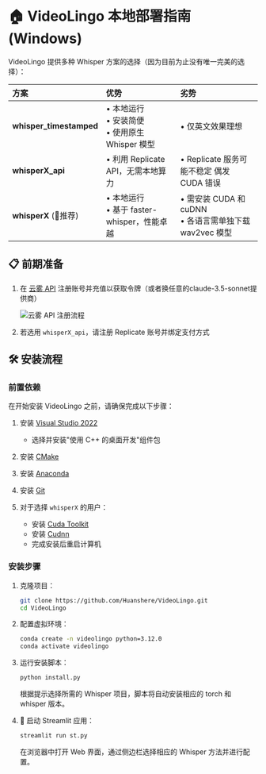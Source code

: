 # 🏠 VideoLingo 本地部署指南 (Windows)

VideoLingo 提供多种 Whisper 方案的选择（因为目前为止没有唯一完美的选择）：

| 方案 | 优势 | 劣势 |
|:-----|:-----|:-----|
| **whisper_timestamped** | • 本地运行<br>• 安装简便<br>• 使用原生 Whisper 模型 | • 仅英文效果理想 |
| **whisperX_api** | • 利用 Replicate API，无需本地算力 | • Replicate 服务可能不稳定 偶发 CUDA 错误 |
| **whisperX** (🌟推荐) | • 本地运行<br>• 基于 faster-whisper，性能卓越 | • 需安装 CUDA 和 cuDNN<br>• 各语言需单独下载 wav2vec 模型 |

## 📋 前期准备

1. 在 [云雾 API](https://api.wlai.vip/register?aff=TXMB) 注册账号并充值以获取令牌（或者换任意的claude-3.5-sonnet提供商）
   
   ![云雾 API 注册流程](https://github.com/user-attachments/assets/762520c6-1283-4ba9-8676-16869fb94700)

2. 若选用 `whisperX_api`，请注册 Replicate 账号并绑定支付方式

## 🛠️ 安装流程

### 前置依赖

在开始安装 VideoLingo 之前，请确保完成以下步骤：

1. 安装 [Visual Studio 2022](https://visualstudio.microsoft.com/zh-hans/thank-you-downloading-visual-studio/?sku=Community&channel=Release&version=VS2022&source=VSLandingPage&cid=2030&passive=false)
   - 选择并安装"使用 C++ 的桌面开发"组件包

2. 安装 [CMake](https://github.com/Kitware/CMake/releases/download/v3.30.2/cmake-3.30.2-windows-x86_64.msi)

3. 安装 [Anaconda](https://www.anaconda.com/download/success)

4. 安装 [Git](https://git-scm.com/download/win)

5. 对于选择 `whisperX` 的用户：
   - 安装 [Cuda Toolkit](https://developer.download.nvidia.com/compute/cuda/12.6.0/local_installers/cuda_12.6.0_560.76_windows.exe)
   - 安装 [Cudnn](https://developer.download.nvidia.com/compute/cudnn/9.3.0/local_installers/cudnn_9.3.0_windows.exe)
   - 完成安装后重启计算机

### 安装步骤

1. 克隆项目：
   ```bash
   git clone https://github.com/Huanshere/VideoLingo.git
   cd VideoLingo
   ```

2. 配置虚拟环境：
   ```bash
   conda create -n videolingo python=3.12.0
   conda activate videolingo
   ```

3. 运行安装脚本：
   ```bash
   python install.py
   ```
   根据提示选择所需的 Whisper 项目，脚本将自动安装相应的 torch 和 whisper 版本。

4. 🎉 启动 Streamlit 应用：
   ```bash
   streamlit run st.py
   ```
   在浏览器中打开 Web 界面，通过侧边栏选择相应的 Whisper 方法并进行配置。